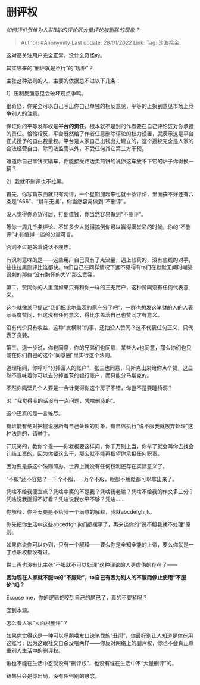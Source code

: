 # 删评权
*如何评价张维为入驻B站的评论区大量评论被删除的现象？*

> Author: #Anonymity
> Last update: *28/01/2022*
> Link:
> Tag:
> 沙海拾金:

这对高关注用户完全正常，没什么奇怪的。

其实哪来的“删评就是不行”的“规矩”？

主张这种法则的人，主要的依据总不过以下几条：

1）压制反面意见会破坏观点争鸣。

很奇怪，你完全可以自己写出你自己单独的相反意见，平等的上架到意见市场上竞争别人的注意。

保证你的平等发布权是**平台的责任**，根本就不是别的作者要在自己评论区对你承担的责任。恰恰相反，平台既然给了作者任意删除评论的权力设置，就表示这是平台正式授予的自由裁量权。平台是人家自己出钱出力建立的，这个授权完全是人家的合法经营自由，除司法监管以外，不受任何其它第三方干预。

难道你自己拿钱买辆车，你能接受路边卖煎饼的说你这车放不下它的炉子你得换一辆？

2）我就不删评也不拉黑。

首先，你写篇东西就只有两评，一个星期加起来也就十条评论，里面搞不好还有六条是“666”、“疑车无据”，你当然容易做到“不删评”。

没人觉得你奇货可居，打倒值钱，你当然容易做到“不删评”。

等你一周几千条评论、不知多少人觉得搞倒你可以赢得满堂彩的时候，你的“不删评”才有值得一谈的分量可言。

否则不过是站着说话不腰疼。

有讽刺意味的是——这些用户自己真有了点流量，遇上较真的、没有底线的对手，往往拉黑删评比谁都快。ta们自己在同样情况下远不见得有ta们在默默无闻时嘲笑讽刺的那些“没有胸怀的大V”那么宽容。

第二，赞同你的人里面如果只有和你一样的三无用户，这种赞同没有任何代表意义。

这个就像某甲提议“我们把比尔盖茨的家产分了吧”，一群也想发这笔财的人的人表示高度赞同，但这没有任何意义，得比尔盖茨自己也赞同才有意义。

没有代价只有收益，这种“发横财”的事，还怕没人赞同？这不代表任何正义，只代表了贪婪。

第三，退一步说，你也同意，你的兄弟们也同意，某些大v也同意，那么你们也只能在你们自己的这个“同意圈”里实行这个法则。

道理相同，你呼吁“分掉富人的账户”，张三也同意，马斯克出来给你点个赞，这显然不意味着你可以去分掉盖茨的银行账户，而只能分马斯克的。

不然你隔壁几个人要是一合计觉得你这个房子不错，你岂不是要睡桥洞？

3）“我觉得我的话没有一点问题，凭啥删我的”。

这个还真的是一言难尽。

有谁能有绝对把握说服所有自己处理的对象，有自信执行“说不服我就放弃处理”这种法则的，请举手。

开玩笑的，教你个乖——你老板要这样问，你千万别上当，你举了就会叫你去找会计结工资的。因为你要这么干，那么就不能再指望你承担任何职责。

因为要是按这个法则照办，世界上就没有任何权利还存在实际意义了。

“不服”还不容易？一千个不服、一万个不服，眼都不用眨都可以拿出来了。

凭啥不给我便宜点？凭啥中奖的不是我？凭啥我老输？凭啥不给我的作文多三分？凭啥说我画得不好看？凭啥说我水平不够？凭啥……

你解释，你今天要是不给我一个满意的解释，我就abcdefghijk。

你先把你生活中这些abcedfghijk们都摆平了，再来谈你的“说不服我就不处理”原则。

如果你说你可以办到，只有一个解释——要么你是全知全能的上帝，要么你就是一丁点职权都没有过。

世上再也没有比主张“不服就不可以处理”这种理论的人更虚伪的存在了——

**因为现在人家就不服ta的“不服论”，ta自己有因为别人的不服而停止使用“不服论”吗？**

Excuse me，你的逻辑蛇咬到自己的尾巴了，真的不要紧吗？

回到本题。

怎么看人家“大面积删评”？

如果你觉得这是一种可以呼朋唤友口诛笔伐的“丑闻”，你最好别让人知道是你在用这账号，因为这跟社交自杀没啥两样——你反对网络上的删评权，你也不会真正尊重别人生活中的删评权。

谁也不能在生活中忍受没有“删评权”，也没有谁在生活中不“大量删评”的。

结果只会是你出局，没有任何别的悬念。
